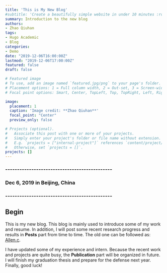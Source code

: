 ```yaml
---
title: 'This is My New Blog'
#subtitle: 'Create a beautifully simple website in under 10 minutes :rocket:'
summary: Introduction to the new blog
authors:
- Zhao Qiuhan
tags:
- Hugo Academic
- Blog
categories:
- Demo
date: "2019-12-06T16:00:00Z"
lastmod: "2019-12-06T17:00:00Z"
featured: false
draft: false

# Featured image
# To use, add an image named `featured.jpg/png` to your page's folder.
# Placement options: 1 = Full column width, 2 = Out-set, 3 = Screen-width
# Focal point options: Smart, Center, TopLeft, Top, TopRight, Left, Right, BottomLeft, Bottom, BottomRight

image:
  placement: 1
  caption: 'Image credit: **Zhao Qiuhan**'
  focal_point: "Center"
  preview_only: false

# Projects (optional).
#   Associate this post with one or more of your projects.
#   Simply enter your project's folder or file name without extension.
#   E.g. `projects = ["internal-project"]` references `content/project/deep-learning/index.md`.
#   Otherwise, set `projects = []`.
projects: []
---
```

### ---------------------------------------------
### Dec 6, 2019 in Beijing, China
### ---------------------------------------------
## Begin

This is my new blog. This blog is mainly used to introduce some of my work and resume. In addition, I will post some recent research progress and results in **Posts** part from time to time. The old one can be followed as: [Allen.c](https://www.cnblogs.com/catallen/).

I have updated some of my experience and intern. Because the recent work and projects are quite busy, the **Publication** part will be organized in future.  I will finish my graduation thesis and prepare for the defense next year. Finally, good luck!

